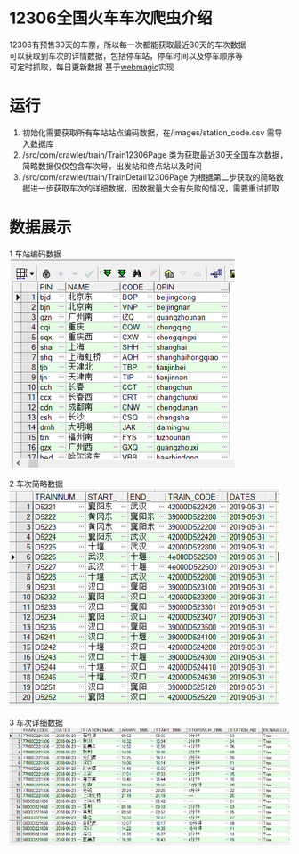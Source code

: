 # 12306全国火车车次爬虫介绍
12306有预售30天的车票，所以每一次都能获取最近30天的车次数据  
可以获取到车次的详情数据，包括停车站，停车时间以及停车顺序等  
可定时抓取，每日更新数据
基于[webmagic](http://webmagic.io/)实现  

# 运行
1. 初始化需要获取所有车站站点编码数据，在/images/station_code.csv 需导入数据库  
2. /src/com/crawler/train/Train12306Page 类为获取最近30天全国车次数据，简略数据仅仅包含车次号，出发站和终点站以及时间  
3. /src/com/crawler/train/TrainDetail12306Page 为根据第二步获取的简略数据进一步获取车次的详细数据，因数据量大会有失败的情况，需要重试抓取  

# 数据展示
1 车站编码数据  
![image](https://github.com/casolxia/12306TrainCrawler/blob/master/images/st-code.png)

2 车次简略数据  
![image](https://github.com/casolxia/12306TrainCrawler/blob/master/images/traindates.png)

3 车次详细数据  
![image](https://github.com/casolxia/12306TrainCrawler/blob/master/images/traindetail.png)

